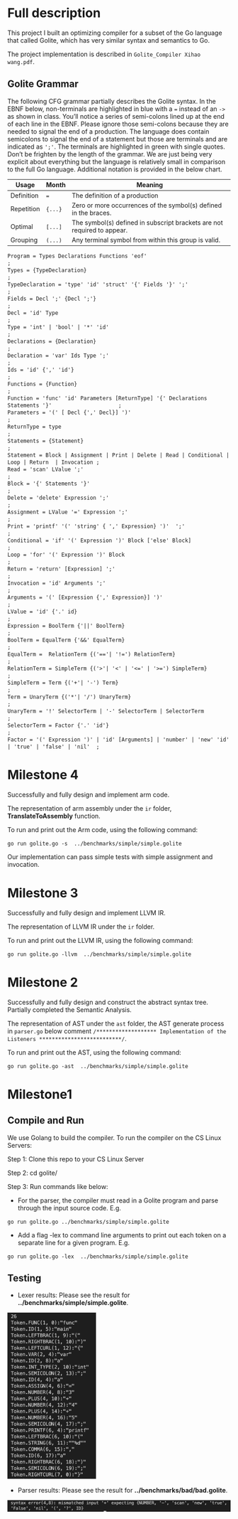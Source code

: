 # Full description
This project I built an optimizing compiler for a subset of the Go language that called Golite, which has very similar syntax and semantics to Go. 


The project implementation is described in `Golite_Compiler Xihao wang.pdf`.

## Golite Grammar

The following CFG grammar partially describes the Golite syntax. In the EBNF below, non-terminals are highlighted in blue with a `=` instead of an `->` as shown in class. You’ll notice a series of semi-colons lined up at the end of each line in the EBNF. Please ignore those semi-colons because they are needed to signal the end of a production. The language does contain semicolons to signal the end of a statement but those are terminals and are indicated as `';'`. The terminals are highlighted in green with single quotes. Don’t be frighten by the length of the grammar. We are just being very explicit about everything but the language is relatively small in comparison to the full Go language. Additional notation is provided in the below chart.

| Usage      | Month | Meaning |
| ----------- | ----------- | ----------- |
| Definition      | `=`      |   The definition of a production          |
| Repetition   | `{...}`        |   Zero or more occurrences of the symbol(s) defined in the braces.          |
| Optimal   | `[...]`        |   The symbol(s) defined in subscript brackets are not required to appear.          |
| Grouping   | `(...)`        |   Any terminal symbol from within this group is valid.          |

```
Program = Types Declarations Functions 'eof'                                                       ;
Types = {TypeDeclaration}                                                                          ;
TypeDeclaration = 'type' 'id' 'struct' '{' Fields '}' ';'                                          ;
Fields = Decl ';' {Decl ';'}                                                                       ;
Decl = 'id' Type                                                                                   ;
Type = 'int' | 'bool' | '*' 'id'                                                                   ;
Declarations = {Declaration}                                                                       ;
Declaration = 'var' Ids Type ';'                                                                   ;
Ids = 'id' {',' 'id'}                                                                              ;
Functions = {Function}                                                                             ;
Function = 'func' 'id' Parameters [ReturnType] '{' Declarations Statements '}'                     ;
Parameters = '(' [ Decl {',' Decl}] ')'                                                            ;
ReturnType = type                                                                                  ;
Statements = {Statement}                                                                           ;
Statement = Block | Assignment | Print | Delete | Read | Conditional | Loop | Return  | Invocation ;
Read = 'scan' LValue ';'                                                                           ;
Block = '{' Statements '}'                                                                         ;
Delete = 'delete' Expression ';'                                                                   ;
Assignment = LValue '=' Expression ';'                                                             ;
Print = 'printf' '(' 'string' { ',' Expression} ')'  ';'                                           ;
Conditional = 'if' '(' Expression ')' Block ['else' Block]                                         ;
Loop = 'for' '(' Expression ')' Block                                                              ;
Return = 'return' [Expression] ';'                                                                 ;
Invocation = 'id' Arguments ';'                                                                    ;
Arguments = '(' [Expression {',' Expression}] ')'                                                  ;
LValue = 'id' {'.' id}                                                                             ;
Expression = BoolTerm {'||' BoolTerm}                                                              ;
BoolTerm = EqualTerm {'&&' EqualTerm}                                                              ;
EqualTerm =  RelationTerm {('=='| '!=') RelationTerm}                                              ;
RelationTerm = SimpleTerm {('>'| '<' | '<=' | '>=') SimpleTerm}                                    ;
SimpleTerm = Term {('+'| '-') Term}                                                                ;
Term = UnaryTerm {('*'| '/') UnaryTerm}                                                            ;
UnaryTerm = '!' SelectorTerm | '-' SelectorTerm | SelectorTerm                                     ;
SelectorTerm = Factor {'.' 'id'}                                                                   ;
Factor = '(' Expression ')' | 'id' [Arguments] | 'number' | 'new' 'id' | 'true' | 'false' | 'nil'  ;
```
# Milestone 4
Successfully and fully design and implement arm code. 

The representation of arm assembly under the `ir` folder, **TranslateToAssembly** function.

To run and print out the Arm code, using the following command:
```
go run golite.go -s  ../benchmarks/simple/simple.golite
```
Our implementation can pass simple tests with simple assignment and invocation.
# Milestone 3
Successfully and fully design and implement LLVM IR. 

The representation of LLVM IR under the `ir` folder.

To run and print out the LLVM IR, using the following command:
```
go run golite.go -llvm  ../benchmarks/simple/simple.golite
```
# Milestone 2
Successfully and fully design and construct the abstract syntax tree. Partially completed the Semantic Analysis.

The representation of AST under the `ast` folder, the AST generate process in `parser.go` below comment  `/******************* Implementation of the Listeners **************************/`.

To run and print out the AST, using the following command:
```
go run golite.go -ast  ../benchmarks/simple/simple.golite
```
# Milestone1
## Compile and Run

We use Golang to build the compiler. To run the compiler on the CS Linux Servers:

Step 1: Clone this repo to your CS Linux Server

Step 2: cd golite/

Step 3: Run commands like below:

- For the parser, the compiler must read in a Golite program and parse through the input source code. E.g.
```
go run golite.go ../benchmarks/simple/simple.golite
```
- Add a flag -lex to command line arguments to print out each token on a separate line for a given program. E.g.
```
go run golite.go -lex  ../benchmarks/simple/simple.golite
```

## Testing

- Lexer results: Please see the result for **../benchmarks/simple/simple.golite**.

<img src="benchmarks/result/lexer.png" width="200"/>

- Parser results: Please see the result for **../benchmarks/bad/bad.golite**.

<img src="benchmarks/result/bad_parser.png" width="600"/>

